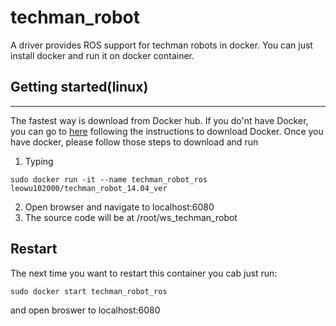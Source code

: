 # techman_robot 

A driver provides ROS support for techman robots in docker. 
You can just install docker and run it on docker container.


## Getting started(linux)
---
The fastest way is download from Docker hub. If you do'nt have Docker, you can go to [here](https://www.docker.com/) following the instructions to download Docker. 
Once you have docker, please follow those steps to download and run 
1. Typing

```
sudo docker run -it --name techman_robot_ros leowu102000/techman_robot_14.04_ver
``` 
2. Open browser and navigate to localhost:6080
3. The source code will be at /root/ws_techman_robot

## Restart 
The next time you want to restart this container you cab just run:
```
sudo docker start techman_robot_ros
```
and open broswer to localhost:6080

